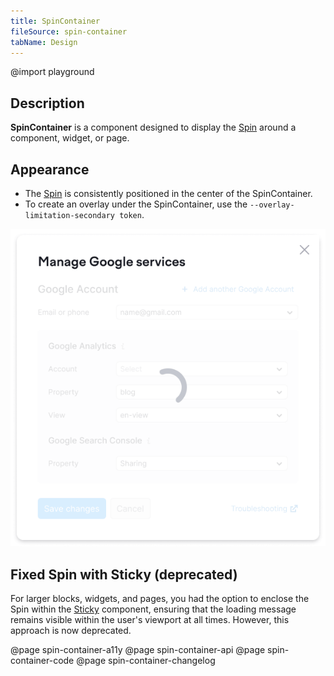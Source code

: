 ```yaml
---
title: SpinContainer
fileSource: spin-container
tabName: Design
---
```


@import playground

## Description

**SpinContainer** is a component designed to display the [Spin](/components/spin/) around a component, widget, or page.

## Appearance

- The [Spin](/components/spin/) is consistently positioned in the center of the SpinContainer.
- To create an overlay under the SpinContainer, use the `--overlay-limitation-secondary token`.

![](static/spincontainer-dropdown.png)

## Fixed Spin with Sticky (deprecated)

For larger blocks, widgets, and pages, you had the option to enclose the Spin within the [Sticky](/components/sticky/) component, ensuring that the loading message remains visible within the user's viewport at all times. However, this approach is now deprecated.

@page spin-container-a11y
@page spin-container-api
@page spin-container-code
@page spin-container-changelog
